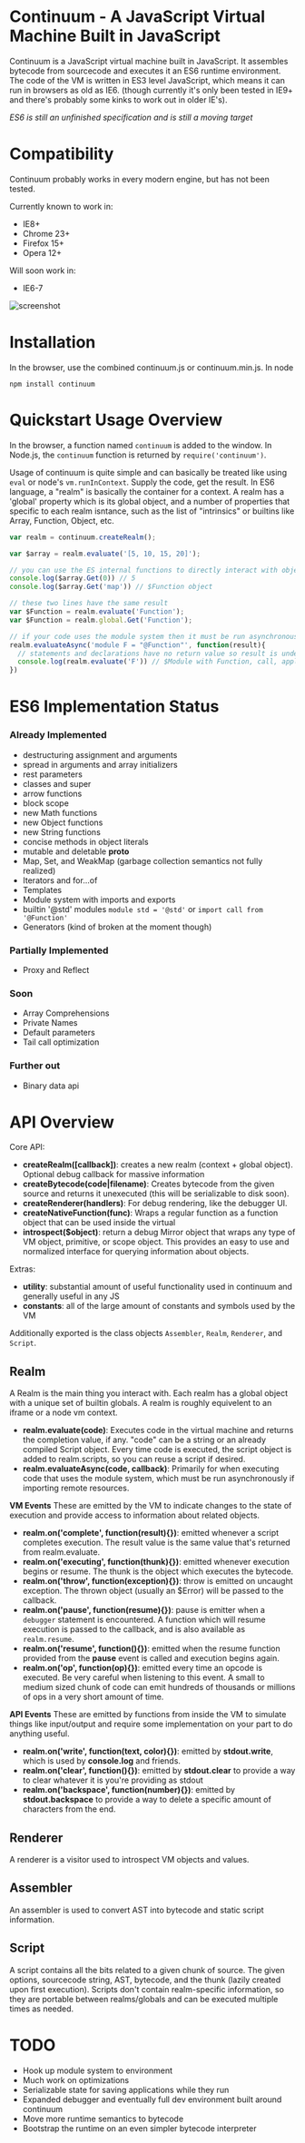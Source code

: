 # Continuum - A JavaScript Virtual Machine Built in JavaScript

Continuum is a JavaScript virtual machine built in JavaScript. It assembles bytecode from sourcecode and executes it an ES6 runtime environment. The code of the VM is written in ES3 level JavaScript, which means it can run in browsers as old as IE6. (though currently it's only been tested in IE9+ and there's probably some kinks to work out in older IE's).

*ES6 is still an unfinished specification and is still a moving target*

# Compatibility
Continuum probably works in every modern engine, but has not been tested.

Currently known to work in:

* IE8+
* Chrome 23+
* Firefox 15+
* Opera 12+

Will soon work in:

* IE6-7

![screenshot](https://raw.github.com/Benvie/continuum/gh-pages/docs/screenshot.png)

# Installation
In the browser, use the combined continuum.js or continuum.min.js. In node

    npm install continuum


# Quickstart Usage Overview
In the browser, a function named `continuum` is added to the window. In Node.js, the `continuum` function is returned by `require('continuum')`.

Usage of continuum is quite simple and can basically be treated like using `eval` or node's `vm.runInContext`. Supply the code, get the result. In ES6 language, a "realm" is basically the container for a context. A realm has a 'global' property which is its global object, and a number of properties that specific to each realm isntance, such as the list of "intrinsics" or builtins like Array, Function, Object, etc.

```javascript
var realm = continuum.createRealm();

var $array = realm.evaluate('[5, 10, 15, 20]');

// you can use the ES internal functions to directly interact with objects
console.log($array.Get(0)) // 5
console.log($array.Get('map')) // $Function object

// these two lines have the same result
var $Function = realm.evaluate('Function');
var $Function = realm.global.Get('Function');

// if your code uses the module system then it must be run asynchronously
realm.evaluateAsync('module F = "@Function"', function(result){
  // statements and declarations have no return value so result is undefined in this case, however...
  console.log(realm.evaluate('F')) // $Module with Function, call, apply, and bind (functional versions)
})
```

# ES6 Implementation Status

### Already Implemented

* destructuring assignment and arguments
* spread in arguments and array initializers
* rest parameters
* classes and super
* arrow functions
* block scope
* new Math functions
* new Object functions
* new String functions
* concise methods in object literals
* mutable and deletable __proto__
* Map, Set, and WeakMap (garbage collection semantics not fully realized)
* Iterators and for...of
* Templates
* Module system with imports and exports
* builtin '@std' modules `module std = '@std'` or `import call from '@Function'`
* Generators (kind of broken at the moment though)

### Partially Implemented
* Proxy and Reflect

### Soon
* Array Comprehensions
* Private Names
* Default parameters
* Tail call optimization

### Further out
* Binary data api


# API Overview
Core API:

* __createRealm([callback])__: creates a new realm (context + global object). Optional debug callback for massive information
* __createBytecode(code|filename)__: Creates bytecode from the given source and returns it unexecuted (this will be serializable to disk soon).
* __createRenderer(handlers)__: For debug rendering, like the debugger UI.
* __createNativeFunction(func)__: Wraps a regular function as a function object that can be used inside the virtual
* __introspect($object)__: return a debug Mirror object that wraps any type of VM object, primitive, or scope object. This provides an easy to use and normalized interface for querying information about objects.

Extras:

* __utility__: substantial amount of useful functionality used in continuum and generally useful in any JS
* __constants__: all of the large amount of constants and symbols used by the VM

Additionally exported is the class objects `Assembler`, `Realm`, `Renderer`, and `Script`.

## Realm ##
A Realm is the main thing you interact with. Each realm has a global object with a unique set of builtin globals. A realm is roughly equivelent to an iframe or a node vm context.

* __realm.evaluate(code)__: Executes code in the virtual machine and returns the completion value, if any. "code" can be a string or an already compiled Script object. Every time code is executed, the script object is added to realm.scripts, so you can reuse a script if desired.
* __realm.evaluateAsync(code, callback)__: Primarily for when executing code that uses the module system, which must be run asynchronously if importing remote resources.


__VM Events__
These are emitted by the VM to indicate changes to the state of execution and provide access to information about related objects.

* __realm.on('complete', function(result){})__: emitted whenever a script completes execution. The result value is the same value that's returned from realm.evaluate.
* __realm.on('executing', function(thunk){})__: emitted whenever execution begins or resume. The thunk is the object which executes the bytecode.
* __realm.on('throw', function(exception){})__: throw is emitted on uncaught exception. The thrown object (usually an $Error) will be passed to the callback.
* __realm.on('pause', function(resume){})__: pause is emitter when a `debugger` statement is encountered. A function which will resume execution is passed to the callback, and is also available as `realm.resume`.
* __realm.on('resume', function(){})__: emitted when the resume function provided from the __pause__ event is called and execution begins again.
* __realm.on('op', function(op){})__: emitted every time an opcode is executed. Be very careful when listening to this event. A small to medium sized chunk of code can emit hundreds of thousands or millions of ops in a very short amount of time.

__API Events__
These are emitted by functions from inside the VM to simulate things like input/output and require some implementation on your part to do anything useful.

* __realm.on('write', function(text, color){})__: emitted by __stdout.write__, which is used by __console.log__ and friends.
* __realm.on('clear', function(){})__: emitted by __stdout.clear__ to provide a way to clear whatever it is you're providing as stdout
* __realm.on('backspace', function(number){})__: emitted by __stdout.backspace__ to provide a way to delete a specific amount of characters from the end.

## Renderer ##
A renderer is a visitor used to introspect VM objects and values.

## Assembler ##
An assembler is used to convert AST into bytecode and static script information.

## Script ##
A script contains all the bits related to a given chunk of source. The given options, sourcecode string, AST, bytecode, and the thunk (lazily created upon first execution). Scripts don't contain realm-specific information, so they are portable between realms/globals and can be executed multiple times as needed.

# TODO
* Hook up module system to environment
* Much work on optimizations
* Serializable state for saving applications while they run
* Expanded debugger and eventually full dev environment built around continuum
* Move more runtime semantics to bytecode
* Bootstrap the runtime on an even simpler bytecode interpreter
